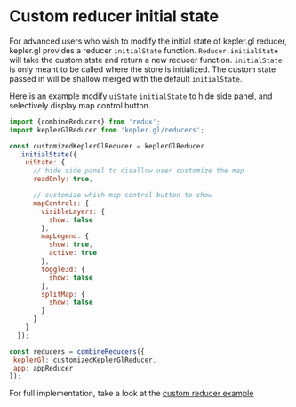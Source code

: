 # Custom reducer initial state

For advanced users who wish to modify the initial state of kepler.gl reducer, kepler.gl provides a reducer `initialState` function. `Reducer.initialState` will take the custom state and return a new reducer function. `initialState` is only meant to be called where the store is initialized. The custom state passed in will be shallow merged with the default `initialState`.

Here is an example modify `uiState` `initialState` to hide side panel, and selectively display map control button.

```js
import {combineReducers} from 'redux';
import keplerGlReducer from 'kepler.gl/reducers';

const customizedKeplerGlReducer = keplerGlReducer
  .initialState({
    uiState: {
      // hide side panel to disallow user customize the map
      readOnly: true,

      // customize which map control button to show
      mapControls: {
        visibleLayers: {
          show: false
        },
        mapLegend: {
          show: true,
          active: true
        },
        toggle3d: {
          show: false
        },
        splitMap: {
          show: false
        }
      }
    }
  });

const reducers = combineReducers({
 keplerGl: customizedKeplerGlReducer,
 app: appReducer
});
```

For full implementation, take a look at the [custom reducer example][custom-reducer-example]

[custom-reducer-example]: https://github.com/uber/kepler.gl/tree/master/examples/custom-reducer

